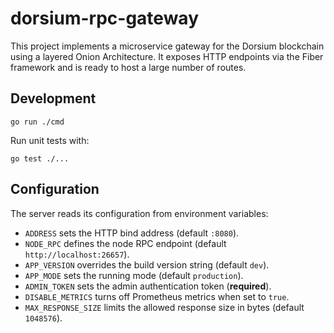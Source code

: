 # dorsium-rpc-gateway

This project implements a microservice gateway for the Dorsium blockchain using a layered Onion Architecture. It exposes HTTP endpoints via the Fiber framework and is ready to host a large number of routes.

## Development

```
go run ./cmd
```

Run unit tests with:

```
go test ./...
```

## Configuration

The server reads its configuration from environment variables:

- `ADDRESS` sets the HTTP bind address (default `:8080`).
- `NODE_RPC` defines the node RPC endpoint (default `http://localhost:26657`).
- `APP_VERSION` overrides the build version string (default `dev`).
- `APP_MODE` sets the running mode (default `production`).
- `ADMIN_TOKEN` sets the admin authentication token (**required**).
- `DISABLE_METRICS` turns off Prometheus metrics when set to `true`.
- `MAX_RESPONSE_SIZE` limits the allowed response size in bytes (default `1048576`).

